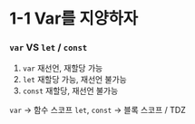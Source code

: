 # 1-1 Var를 지양하자

### `var` VS `let` / `const`

1. `var` 재선언, 재할당 가능
2. `let` 재할당 가능, 재선언 불가능
3. `const` 재할당, 재선언 불가능

`var` -> 함수 스코프
`let`, `const` -> 블록 스코프 / TDZ
